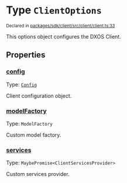 # Type `ClientOptions`
<sub>Declared in [packages/sdk/client/src/client/client.ts:33](https://github.com/dxos/dxos/blob/main/packages/sdk/client/src/client/client.ts#L33)</sub>


This options object configures the DXOS Client.

## Properties
### [config](https://github.com/dxos/dxos/blob/main/packages/sdk/client/src/client/client.ts#L35)
Type: <code>[Config](/api/@dxos/client/classes/Config)</code>

Client configuration object.


### [modelFactory](https://github.com/dxos/dxos/blob/main/packages/sdk/client/src/client/client.ts#L39)
Type: <code>ModelFactory</code>

Custom model factory.


### [services](https://github.com/dxos/dxos/blob/main/packages/sdk/client/src/client/client.ts#L37)
Type: <code>MaybePromise&lt;ClientServicesProvider&gt;</code>

Custom services provider.



